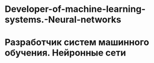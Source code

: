 # Developer-of-machine-learning-systems.-Neural-networks
# Разработчик систем машинного обучения. Нейронные сети
